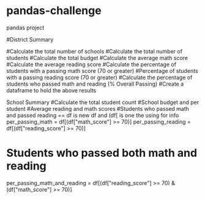 # pandas-challenge
pandas project 

#District Summary

#Calculate the total number of schools
#Calculate the total number of students
#Calculate the total budget
#Calculate the average math score
#Calculate the average reading score
#Calculate the percentage of students with a passing math score (70 or greater)
#Percentage of students with a passing reading score (70 or greater)
#Calculate the percentage of students who passed math and reading (% Overall Passing)
#Create a dataframe to hold the above results

School Summary
#Calculate the total student count
#School budget and per student
#Average reading and math scores
#Students who passed math and passed reading == df is new df and (df[ is one the using for info 
per_passing_math = df[(df["math_score"] >= 70)]
per_passing_reading = df[(df["reading_score"] >= 70)]

# Students who passed both math and reading
per_passing_math_and_reading = df[(df["reading_score"] >= 70)
                                               & (df["math_score"] >= 70)]